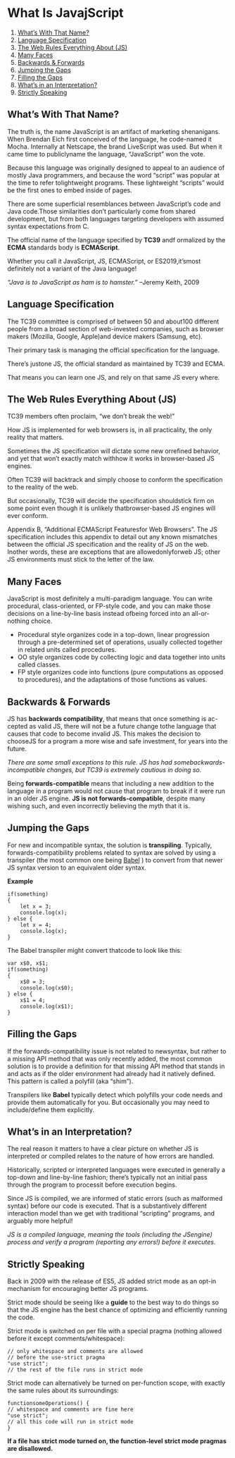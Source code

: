 # What Is JavajScript

1. [What’s With That Name?](#that-name)
2. [Language Specification](#language-specification)
3. [The Web Rules Everything About (JS)](#web-rules)
4. [Many Faces](#many-faces)
5. [Backwards & Forwards](#backwards-forwards)
6. [Jumping the Gaps](#jumping-the-gaps)
7. [Filling the Gaps](#filling-the-gaps)
8. [What’s in an Interpretation?](#interpretation)
9. [Strictly Speaking](#strictly)

## <a id="that-name"></a> What’s With That Name?

The truth is, the name JavaScript is an artifact of marketing shenanigans. When Brendan Eich first conceived of the language, he code-named it Mocha. Internally at Netscape, the brand LiveScript was used. But when it came time to publiclyname the language, “JavaScript” won the vote.

Because this language was originally designed to appeal to an audience of mostly Java programmers, and because the word “script” was popular at the time to refer tolightweight programs. These lightweight “scripts” would be the first ones to embed inside of pages.

There are some superficial resemblances between JavaScript’s code and Java code.Those similarities don’t particularly come from shared development, but from both languages targeting developers with assumed syntax expectations from C.

The official name of the language specified by **TC39** andf ormalized by the **ECMA** standards body is **ECMAScript**.

Whether you call it JavaScript, JS, ECMAScript, or ES2019,it’smost definitely not a variant of the Java language!

_“Java is to JavaScript as ham is to hamster.”_
–Jeremy Keith, 2009

## <a id="language-specification"></a> Language Specification

The TC39 committee is comprised of between 50 and about100 different people from a broad section of web-invested companies, such as browser makers (Mozilla, Google, Apple)and device makers (Samsung, etc).

Their primary task is managing the official specification for the language.

There’s justone JS, the official standard as maintained by TC39 and ECMA.

That means you can learn one JS, and rely on that same JS every where.

## <a id="web-rules"></a> The Web Rules Everything About (JS)

TC39 members often proclaim, “we don’t break the web!”

How JS is implemented for web browsers is, in all practicality, the only reality that matters.

Sometimes the JS specification will dictate some new orrefined behavior, and yet that won’t exactly match withhow it works in browser-based JS engines.

Often TC39 will backtrack and simply choose to conform the specification to the reality of the web.

But occasionally, TC39 will decide the specification shouldstick firm on some point even though it is unlikely thatbrowser-based JS engines will ever conform.

Appendix B, “Additional ECMAScript Featuresfor Web Browsers”. The JS specification includes this appendix to detail out any known mismatches between the official JS specification and the reality of JS on the web. Inother words, these are exceptions that are allowedonlyforweb JS; other JS environments must stick to the letter of the law.

## <a id="many-faces"></a> Many Faces

JavaScript is most definitely a multi-paradigm language. You can write procedural, class-oriented, or FP-style code, and you can make those decisions on a line-by-line basis instead ofbeing forced into an all-or-nothing choice.

- Procedural style organizes code in a top-down, linear progression through a pre-determined set of operations, usually collected together in related units called procedures.
- OO style organizes code by collecting logic and data together into units called classes.
- FP style organizes code into functions (pure computations as opposed to procedures), and the adaptations of those functions as values.

## <a id="backwards-forwards"></a> Backwards & Forwards

JS has **backwards compatibility**, that means that once something is ac-cepted as valid JS, there will not be a future change tothe language that causes that code to become invalid JS. This makes the decision to chooseJS for a program a more wise and safe investment, for years into the future.

_There are some small exceptions to this rule. JS has had somebackwards-incompatible changes, but TC39 is extremely cautious in doing so._

Being **forwards-compatible** means that including a new addition to the language in a program would not cause that program to break if it were run in an older JS engine. **JS is not forwards-compatible**, despite many wishing such, and even incorrectly believing the myth that it is.

## <a id="jumping-the-gaps"></a> Jumping the Gaps

For new and incompatible syntax, the solution is **transpiling**. Typically, forwards-compatibility problems related to syntax are solved by using a transpiler (the most common one being [Babel](https://babeljs.io) ) to convert from that newer JS syntax version to an equivalent older syntax.

**Example**

```
if(something)
{
    let x = 3;
    console.log(x);
} else {
    let x = 4;
    console.log(x);
}
```

The Babel transpiler might convert thatcode to look like this:

```
var x$0, x$1;
if(something)
{
    x$0 = 3;
    console.log(x$0);
} else {
    x$1 = 4;
    console.log(x$1);
}
```

## <a id="filling-the-gaps"></a> Filling the Gaps

If the forwards-compatibility issue is not related to newsyntax, but rather to a missing API method that was only recently added, the most common solution is to provide a definition for that missing API method that stands in and acts as if the older environment had already had it natively defined. This pattern is called a polyfill (aka “shim”).

Transpilers like **Babel** typically detect which polyfills your code needs and provide them automatically for you. But occasionally you may need to include/define them explicitly.

## <a id="interpretation"></a> What’s in an Interpretation?

The real reason it matters to have a clear picture on whether JS is interpreted or compiled relates to the nature of how errors are handled.

Historically, scripted or interpreted languages were executed in generally a top-down and line-by-line fashion; there’s typically not an initial pass through the program to processit before execution begins.

Since JS is compiled, we are informed of static errors (such as malformed syntax) before our code is executed. That is a substantively different interaction model than we get with traditional “scripting” programs, and arguably more helpful!

_JS is a compiled language, meaning the tools (including the JSengine) process and verify a program (reporting any errors!) before it executes._

## <a id="strictly"></a> Strictly Speaking

Back in 2009 with the release of ES5, JS added strict mode as an opt-in mechanism for encouraging better JS programs.

Strict mode should be seeing like a **guide** to the best way to do things so that the JS engine has the best chance of optimizing and efficiently running the code.

Strict mode is switched on per file with a special pragma
(nothing allowed before it except comments/whitespace):

```
// only whitespace and comments are allowed
// before the use-strict pragma
"use strict";
// the rest of the file runs in strict mode
```

Strict mode can alternatively be turned on per-function scope, with exactly the same rules about its surroundings:

```
functionsomeOperations() {
// whitespace and comments are fine here
"use strict";
// all this code will run in strict mode
}
```

**If a file has strict mode turned on, the function-level strict mode pragmas are disallowed.**

